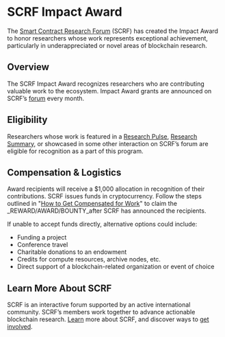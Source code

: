 # SCRF Impact Award

The [Smart Contract Research Forum](https://www.smartcontractresearch.org/) (SCRF) has created the Impact Award to honor researchers whose work represents exceptional achievement, particularly in underappreciated or novel areas of blockchain research.

## Overview

The SCRF Impact Award recognizes researchers who are contributing valuable work to the ecosystem. Impact Award grants are announced on SCRF’s [forum](smartcontractresearch.org) every month.

## Eligibility

Researchers whose work is featured in a [Research Pulse](https://www.smartcontractresearch.org/tag/research-pulse), [Research Summary](https://www.smartcontractresearch.org/tag/summary), or showcased in some other interaction on SCRF’s forum are eligible for recognition as a part of this program.

## Compensation & Logistics

Award recipients will receive a $1,000 allocation in recognition of their contributions. SCRF issues funds in cryptocurrency. Follow the steps outlined in "[How to Get Compensated for Work](https://github.com/smartcontractresearchforum/docs/blob/main/en/content_how_to_get_compensated_for_work.md)" to claim the _REWARD/AWARD/BOUNTY_after SCRF has announced the recipients.

If unable to accept funds directly, alternative options could include:

* Funding a project
* Conference travel
* Charitable donations to an endowment
* Credits for compute resources, archive nodes, etc.
* Direct support of a  blockchain-related organization or event of choice

## Learn More About SCRF

SCRF is an interactive forum supported by an active international community. SCRF’s members work together to advance actionable blockchain research. [Learn](https://github.com/smartcontractresearchforum/docs) more about SCRF, and discover ways to [get involved](https://github.com/smartcontractresearchforum/docs/blob/main/en/content_connecting_with_scrf.md).
